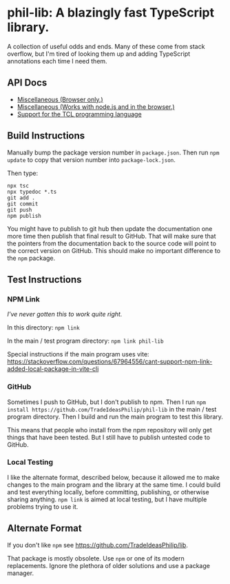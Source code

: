 # phil-lib: A blazingly fast TypeScript library.

A collection of useful odds and ends.
Many of these come from stack overflow, but I'm tired of looking them up and adding TypeScript annotations each time I need them.

## API Docs

- [Miscellaneous (Browser only.)](https://tradeideasphilip.github.io/phil-lib/modules/client_misc.html)
- [Miscellaneous (Works with node.js and in the browser.)](https://tradeideasphilip.github.io/phil-lib/modules/misc.html)
- [Support for the TCL programming language](https://tradeideasphilip.github.io/phil-lib/modules/tcl.html)

## Build Instructions

Manually bump the package version number in `package.json`. Then run `npm update` to copy that version number into `package-lock.json`.

Then type:

```
npx tsc
npx typedoc *.ts
git add .
git commit
git push
npm publish
```

You might have to publish to git hub then update the documentation one more time then publish that final result to GitHub.
That will make sure that the pointers from the documentation back to the source code will point to the correct version on GitHub.
This should make no important difference to the `npm` package.

## Test Instructions

### NPM Link

_I've never gotten this to work quite right._

In this directory: `npm link`

In the main / test program directory: `npm link phil-lib`

Special instructions if the main program uses vite: https://stackoverflow.com/questions/67964556/cant-support-npm-link-added-local-package-in-vite-cli

### GitHub

Sometimes I push to GitHub, but I don't publish to npm.
Then I run `npm install https://github.com/TradeIdeasPhilip/phil-lib` in the main / test program directory.
Then I build and run the main program to test this library.

This means that people who install from the npm repository will only get things that have been tested.
But I still have to publish untested code to GitHub.

### Local Testing

I like the alternate format, described below, because it allowed me to make changes to the main program and the library at the same time.
I could build and test everything locally, before committing, publishing, or otherwise sharing anything.
`npm link` is aimed at local testing, but I have multiple problems trying to use it.

## Alternate Format

If you don't like `npm` see https://github.com/TradeIdeasPhilip/lib.

That package is mostly obsolete.
Use `npm` or one of its modern replacements.
Ignore the plethora of older solutions and use a package manager.

